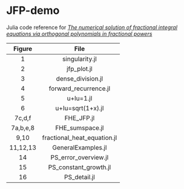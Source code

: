 # JFP-demo

Julia code reference for [*The numerical solution of fractional integral equations via orthogonal polynomials in fractional powers*](https://arxiv.org/abs/2206.14280)

|Figure|File|
|:-:|:-:|
|1|singularity.jl|
|2|jfp_plot.jl|
|3|dense_division.jl|
|4|forward_recurrence.jl|
|5|u+Iu=1.jl|
|6|u+Iu=sqrt(1+x).jl|
|7c,d,f|FHE_JFP.jl|
|7a,b,e,8|FHE_sumspace.jl|
|9,10|fractional_heat_equation.jl|
|11,12,13|GeneralExamples.jl|
|14|PS_error_overview.jl|
|15|PS_constant_growth.jl|
|16|PS_detail.jl|
